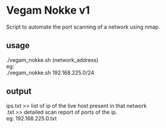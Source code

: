 # Vegam Nokke v1
<p>Script to automate the port scanning of a network using nmap.</p>

## usage
<p>./vegam_nokke.sh (network_address)
<br>eg: <br>./vegam_nokke.sh 192.168.225.0/24 </p>

## output
<p>ips.txt >> list of ip of the live host present in that network<br>
<ip>.txt >> detailed scan report of ports of the ip.<br>
eg: 192.168.225.0.txt</p>
